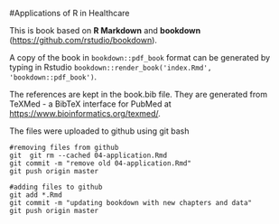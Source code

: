 #Applications of R in Healthcare 

This is book based on **R Markdown** and **bookdown** (https://github.com/rstudio/bookdown). 

A copy of the book in `bookdown::pdf_book` format can be generated by typing in Rstudio `bookdown::render_book('index.Rmd', 'bookdown::pdf_book')`. 

The references are kept in the book.bib file. They are generated from TeXMed - a BibTeX interface for PubMed at https://www.bioinformatics.org/texmed/.

The files were uploaded to github using git bash

```git
#removing files from github
git  git rm --cached 04-application.Rmd
git commit -m "remove old 04-application.Rmd"
git push origin master

#adding files to github
git add *.Rmd
git commit -m "updating bookdown with new chapters and data"
git push origin master
```


